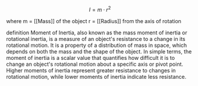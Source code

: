 
$$I = m \cdot r^2$$

where
	m = [[Mass]] of the object
	r = [[Radius]] from the axis of rotation

definition
	Moment of Inertia, also known as the mass moment of inertia or rotational inertia, is a measure of an object's resistance to a change in its rotational motion. It is a property of a distribution of mass in space, which depends on both the mass and the shape of the object. In simple terms, the moment of inertia is a scalar value that quantifies how difficult it is to change an object's rotational motion about a specific axis or pivot point. Higher moments of inertia represent greater resistance to changes in rotational motion, while lower moments of inertia indicate less resistance.